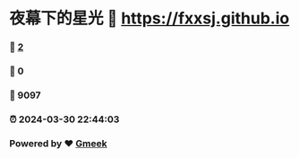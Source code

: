# 夜幕下的星光 :link: https://fxxsj.github.io 
### :page_facing_up: [2](https://fxxsj.github.io/tag.html) 
### :speech_balloon: 0 
### :hibiscus: 9097 
### :alarm_clock: 2024-03-30 22:44:03 
### Powered by :heart: [Gmeek](https://github.com/Meekdai/Gmeek)
